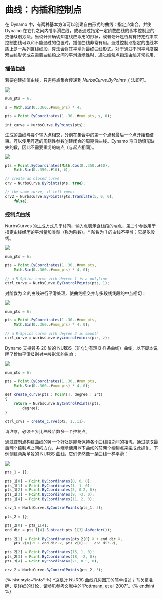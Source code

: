 # 曲线：内插和控制点

在 Dynamo 中，有两种基本方法可以创建自由形式的曲线：指定点集合，并使 Dynamo 在它们之间内插平滑曲线，或者通过指定一定阶数曲线的基本控制点的更低级别方法。当设计师确切知道线应采用的形状，或者设计是否具有特定约束来控制曲线可以和不能通过的位置时，插值曲线非常有用。通过控制点指定的曲线本质上是一系列直线线段，算法会将其平滑为最终曲线形式。对于通过不同平滑度探索曲线形状或在需要曲线段之间的平滑连续性时，通过控制点指定曲线非常有用。

### 插值曲线

若要创建插值曲线，只需将点集合传递到 _NurbsCurve.ByPoints_ 方法即可。

![](../images/8-2/4/Curves\_01.png)

```js
num_pts = 6;

s = Math.Sin(0..360..#num_pts) * 4;

pts = Point.ByCoordinates(1..30..#num_pts, s, 0);

int_curve = NurbsCurve.ByPoints(pts);
```

生成的曲线与每个输入点相交，分别在集合中的第一个点和最后一个点开始和结束。可以使用可选的周期性参数创建闭合的周期性曲线。Dynamo 将自动填充缺失的段，因此不需要重复的端点（与起点相同）。

![](../images/8-2/4/Curves\_02.png)

```js
pts = Point.ByCoordinates(Math.Cos(0..350..#10),
    Math.Sin(0..350..#10), 0);

// create an closed curve
crv = NurbsCurve.ByPoints(pts, true);

// the same curve, if left open:
crv2 = NurbsCurve.ByPoints(pts.Translate(5, 0, 0),
    false);
```

### 控制点曲线

NurbsCurves 的生成方式几乎相同，输入点表示直线段的端点，第二个参数用于指定曲线经历的平滑量和类型（称为阶数）。\* 阶数为 1 的曲线不平滑；它是多段线。

![](../images/8-2/4/Curves\_03.png)

```js
num_pts = 6;

pts = Point.ByCoordinates(1..30..#num_pts,
    Math.Sin(0..360..#num_pts) * 4, 0);

// a B-Spline curve with degree 1 is a polyline
ctrl_curve = NurbsCurve.ByControlPoints(pts, 1);
```

对阶数为 2 的曲线进行平滑处理，使曲线相交并与多段线线段的中点相切：

![](../images/8-2/4/Curves\_04.png)

```js
num_pts = 6;

pts = Point.ByCoordinates(1..30..#num_pts,
    Math.Sin(0..360..#num_pts) * 4, 0);

// a B-Spline curve with degree 2 is smooth
ctrl_curve = NurbsCurve.ByControlPoints(pts, 2);
```

Dynamo 支持最多 20 阶的 NURBS（非均匀有理 B 样条曲线）曲线，以下脚本说明了增加平滑级别对曲线形状的影响：

![](../images/8-2/4/Curves\_05.png)

```js
num_pts = 6;

pts = Point.ByCoordinates(1..30..#num_pts,
    Math.Sin(0..360..#num_pts) * 4, 0);

def create_curve(pts : Point[], degree : int)
{
	return = NurbsCurve.ByControlPoints(pts,
        degree);
}

ctrl_crvs = create_curve(pts, 1..11);
```

请注意，必须至少比曲线阶数多一个控制点。

通过控制点构建曲线的另一个好处是能够保持各个曲线段之间的相切。通过提取最后两个控制点之间的方向，并继续使用以下曲线的前两个控制点来完成此操作。下例创建两条单独的 NURBS 曲线，它们仍然像一条曲线一样平滑：

![](../images/8-2/4/Curves\_06.png)

```js
pts_1 = {};

pts_1[0] = Point.ByCoordinates(0, 0, 0);
pts_1[1] = Point.ByCoordinates(1, 1, 0);
pts_1[2] = Point.ByCoordinates(5, 0.2, 0);
pts_1[3] = Point.ByCoordinates(9, -3, 0);
pts_1[4] = Point.ByCoordinates(11, 2, 0);

crv_1 = NurbsCurve.ByControlPoints(pts_1, 3);

pts_2 = {};

pts_2[0] = pts_1[4];
end_dir = pts_1[4].Subtract(pts_1[3].AsVector());

pts_2[1] = Point.ByCoordinates(pts_2[0].X + end_dir.X,
    pts_2[0].Y + end_dir.Y, pts_2[0].Z + end_dir.Z);

pts_2[2] = Point.ByCoordinates(15, 1, 0);
pts_2[3] = Point.ByCoordinates(18, -2, 0);
pts_2[4] = Point.ByCoordinates(21, 0.5, 0);

crv_2 = NurbsCurve.ByControlPoints(pts_2, 3);
```

{% hint style="info" %}
\*这是对 NURBS 曲线几何图形的简单描述；有关更准确、更详细的讨论，请参见参考文献中的“Pottmann, et al, 2007”。{% endhint %}
